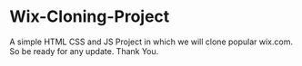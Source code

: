 # Wix-Cloning-Project
A simple HTML CSS and JS  Project in which we will clone popular wix.com. So be ready for any update. Thank You.
